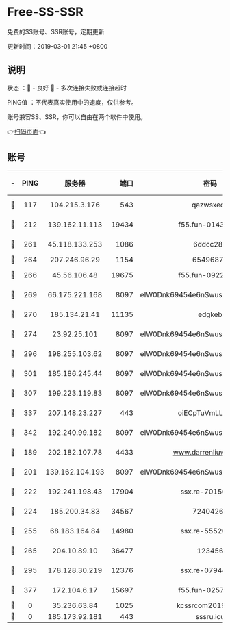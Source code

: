 # Free-SS-SSR

免费的SS账号、SSR账号，定期更新

更新时间：2019-03-01 21:45 +0800

## 说明

状态     ：🙂 - 良好 🙁 - 多次连接失败或连接超时

PING值   ：不代表真实使用中的速度，仅供参考。

账号兼容SS、SSR，你可以自由在两个软件中使用。

👉[扫码页面](https://liesauer.github.io/free-ss-ssr.github.io/)👈

## 账号

|-|PING|服务器|端口|密码|加密方式|区域|
|:----:|:----:|:-----:|-----:|:----:|:----:|:----:|
|🙂|117|104.215.3.176|543|qazwsxedc|aes-256-gcm|JP|
|🙂|212|139.162.11.113|19434|f55.fun-01439275|aes-256-cfb|SG|
|🙂|261|45.118.133.253|1086|6ddcc286|aes-256-cfb|SG|
|🙂|264|207.246.96.29|1154|65496879|chacha20|US|
|🙂|266|45.56.106.48|19675|f55.fun-09223819|aes-256-cfb|US|
|🙂|269|66.175.221.168|8097|eIW0Dnk69454e6nSwuspv9DmS201tQ0D|aes-256-cfb|US|
|🙂|270|185.134.21.41|11135|edgkeb|aes-256-cfb|GB|
|🙂|274|23.92.25.101|8097|eIW0Dnk69454e6nSwuspv9DmS201tQ0D|aes-256-cfb|US|
|🙂|296|198.255.103.62|8097|eIW0Dnk69454e6nSwuspv9DmS201tQ0D|aes-256-cfb|US|
|🙂|301|185.186.245.44|8097|eIW0Dnk69454e6nSwuspv9DmS201tQ0D|aes-256-cfb|NL|
|🙂|307|199.223.119.83|8097|eIW0Dnk69454e6nSwuspv9DmS201tQ0D|aes-256-cfb|US|
|🙂|337|207.148.23.227|443|oiECpTuVmLLxk4Ts|aes-256-cfb|US|
|🙂|342|192.240.99.182|8097|eIW0Dnk69454e6nSwuspv9DmS201tQ0D|aes-256-cfb|US|
|🙂|189|202.182.107.78|4433|www.darrenliuwei.com|aes-256-cfb|JP|
|🙂|201|139.162.104.193|8097|eIW0Dnk69454e6nSwuspv9DmS201tQ0D|aes-256-cfb|JP|
|🙂|222|192.241.198.43|17904|ssx.re-70156249|aes-256-cfb|US|
|🙂|224|185.200.34.83|34567|72404265|aes-256-cfb|US|
|🙂|255|68.183.164.84|14980|ssx.re-55520549|aes-256-cfb|US|
|🙂|265|204.10.89.10|36477|123456|aes-256-cfb|US|
|🙂|295|178.128.30.219|12376|ssx.re-07944813|aes-256-cfb|SG|
|🙂|377|172.104.6.17|15697|f55.fun-02577821|aes-256-cfb|US|
|🙁|0|35.236.63.84|1025|kcssrcom20190301|rc4-md5|US|
|🙁|0|185.173.92.181|443|sssru.icu|rc4-md5|RU|
